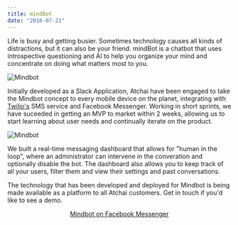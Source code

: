 ```yaml
---
title: mindBot
date: "2016-07-21"
---
```


Life is busy and getting busier. Sometimes technology causes all kinds of distractions, but it can also be your friend. mindBot is a chatbot that uses introspective questioning and AI to help you organize your mind and concentrate on doing what matters most to you.

![Mindbot](/img/mindbot.png)

Initially developed as a Slack Application, Atchai have been engaged to take the Mindbot concept to every mobile device on the planet, integrating with <a href="http://twilio.com">Twilio's</a> SMS service and Facebook Messenger.  Working in short sprints, we have suceeded in getting an MVP to market within 2 weeks, allowing us to start learning about user needs and continually iterate on the product.

![Mindbot](/images/mindbot_demo.mov.gif)

We built a real-time messaging dashboard that allows for "human in the loop", where an administrator can intervene in the converation and optionally disable the bot.  The dashboard also allows you to keep track of all your users, filter them and view their settings and past conversations.

The technology that has been developed and deployed for Mindbot is being made available as a platform to all Atchai customers.  Get in touch if you'd like to see a demo.



<p style="text-align: center;">
    <a href="https://www.messenger.com/t/1723939907886378">Mindbot on Facebook Messenger</a>
</p>